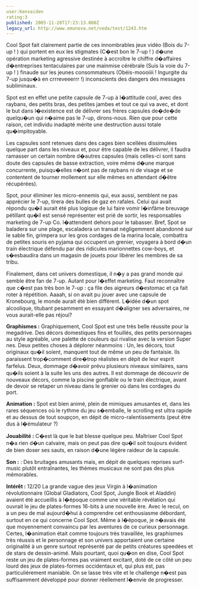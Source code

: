 ```yaml
---
user:Kenseiden
rating:3
published: 2005-11-28T17:23:13.000Z
legacy_url: http://www.emunova.net/veda/test/1243.htm
---
```

Cool Spot fait clairement partie de ces innombrables jeux vidéo (Bois du 7-up ! ) qui portent en eux les stigmates (C�est bon le 7-up ! ) d�une opération marketing agressive destinée à accroître le chiffre d�affaires d�entreprises tentaculaires par une mainmise cérébrale (Suis la voie du 7-up ! ) finaude sur les jeunes consommateurs (Obéis-moooiiii ! Ingurgite du 7-up jusqu�à en crrreveeerrr !) inconscients des dangers des messages subliminaux.   

  

Spot est en effet une petite capsule de 7-up à l�attitude cool, avec des raybans, des petits bras, des petites jambes et tout ce qui va avec, et dont le but dans l�existence est de délivrer ses frères capsules de�de�de quelqu�un qui n�aime pas le 7-up, dirons-nous. Rien que pour cette raison, cet individu inadapté mérite une destruction aussi totale qu�impitoyable.   

Les capsules sont retenues dans des cages bien scellées dissimulées quelque part dans les niveaux et, pour être capable de les délivrer, il faudra ramasser un certain nombre d�autres capsules (mais celles-ci sont sans doute des capsules de basse extraction, voire même d�une marque concurrente, puisqu�elles n�ont pas de raybans ni de visage et se contentent de tourner mollement sur elle mêmes en attendant d�être récupérées).  

Spot, pour éliminer les micro-ennemis qui, eux aussi, semblent ne pas apprécier le 7-up, tirera des bulles de gaz en rafales. Celui qui avait répondu qu�il aurait été plus logique de lui faire vomir l�infâme breuvage pétillant qu�il est sensé représenter est prié de sortir, les responsables marketing de 7-up Co. l�attendent dehors pour le tabasser. Bref, Spot se baladera sur une plage, escaladera un transat négligemment abandonné sur le sable fin, grimpera sur les gros cordages de la marina locale, combattra de petites souris en pyjama qui occupent un grenier, voyagera à bord d�un train électrique défendu par des ridicules marionnettes cow-boys, et s�esbaudira dans un magasin de jouets pour libérer les membres de sa tribu.   

  

Finalement, dans cet univers domestique, il n�y a pas grand monde qui semble être fan de 7-up. Autant pour l�effet marketing. Faut reconnaître que c�est pas très bon le 7-up : ça file des aigreurs d�estomac et ça fait roter à répétition. Aaaah, si on avait pu jouer avec une capsule de Kronebourg, le monde aurait été bien différent. L�idée d�un spot alcoolique, titubant pesamment en essayant d�aligner ses adversaires, ne vous aurait-elle pas réjoui?  

  

  

**Graphismes :** Graphiquement, Cool Spot est une très belle réussite pour la megadrive. Des décors domestiques fins et fouillés, des petits personnages au style agréable, une palette de couleurs qui rivalise avec la version Super nes. Deux petites choses à déplorer néanmoins : Un, les décors, tout originaux qu�il soient, manquent tout de même un peu de fantaisie. Ils paraissent trop�comment dire�trop réalistes en dépit de leur esprit farfelus. Deux, dommage d�avoir prévu plusieurs niveaux similaires, sans qu�ils soient à la suite les uns des autres. Il est dommage de découvrir de nouveaux décors, comme la piscine gonflable ou le train électrique, avant de devoir se retaper un niveau dans le grenier où dans les cordages du port.  

  

**Animation :** Spot est bien animé, plein de mimiques amusantes et, dans les rares séquences où le rythme du jeu s�emballe, le scrolling est ultra rapide et au dessus de tout soupçon, en dépit de micro-ralentissements (peut être dus à l�émulateur ?)  

  

**Jouabilité :** C�est là que le bat blesse quelque peu. Maîtriser Cool Spot n�a rien d�un calvaire, mais on peut pas dire qu�il soit toujours évident de bien doser ses sauts, en raison d�une légère raideur de la capsule.   

  

**Son :** : Des bruitages amusants mais, en dépit de quelques reprises surf-music plutôt entraînantes, les thèmes musicaux ne sont pas des plus mémorables.   

  

**Intérêt :** 12/20 La grande vague des jeux Virgin à l�animation révolutionnaire (Global Gladiators, Cool Spot, Jungle Book et Aladdin) avaient été accueillis à l�époque comme une véritable révélation qui ouvrait le jeu de plates-formes 16-bits à une nouvelle ère. Avec le recul, on a un peu de mal aujourd�hui à comprendre cet enthousiasme débordant, surtout en ce qui concerne Cool Spot. Même à l�époque, je n�avais été que moyennement convaincu par les aventures de ce curieux personnage. Certes, l�animation était comme toujours très travaillée, les graphismes très réussis et le personnage et son univers apportaient une certaine originalité à un genre surtout représenté par de petits créatures speedées et de stars de dessin-animé. Mais pourtant, quoi qu�on en dise, Cool Spot reste un jeu de plates-formes pas vraiment excitant, doté de ce côté un peu lourd des jeux de plates-formes occidentaux et, qui plus est, pas particulièrement maniable. On se lasse très vite et le challenge n�est pas suffisamment développé pour donner réellement l�envie de progresser.
